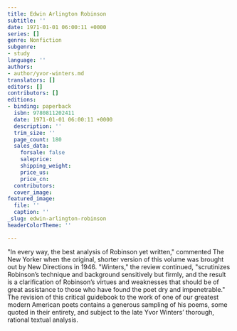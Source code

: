 ```yaml
---
title: Edwin Arlington Robinson
subtitle: ''
date: 1971-01-01 06:00:11 +0000
series: []
genre: Nonfiction
subgenre:
- study
language: ''
authors:
- author/yvor-winters.md
translators: []
editors: []
contributors: []
editions:
- binding: paperback
  isbn: 9780811202411
  date: 1971-01-01 06:00:11 +0000
  description: ''
  trim_size: ''
  page_count: 180
  sales_data:
    forsale: false
    saleprice: 
    shipping_weight: 
    price_us: 
    price_cn: 
  contributors: 
  cover_image: 
featured_image:
  file: ''
  caption: ''
_slug: edwin-arlington-robinson
headerColorTheme: ''

---
```

"In every way, the best analysis of Robinson yet written," commented The New Yorker when the original, shorter version of this volume was brought out by New Directions in 1946. "Winters," the review continued, "scrutinizes Robinson’s technique and background sensitively but firmly, and the result is a clarification of Robinson’s virtues and weaknesses that should be of great assistance to those who have found the poet dry and impenetrable." The revision of this critical guidebook to the work of one of our greatest modern American poets contains a generous sampling of his poems, some quoted in their entirety, and subject to the late Yvor Winters’ thorough, rational textual analysis.
